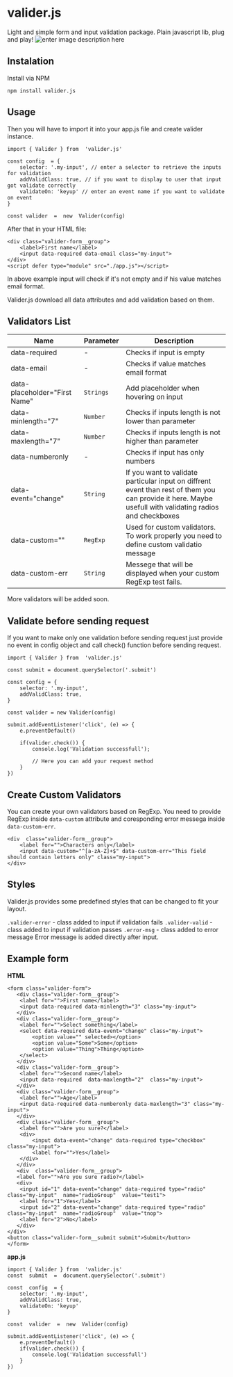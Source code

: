 # **valider.js**

Light and simple form and input validation package. Plain javascript lib, plug and play!
![enter image description here](https://i.ibb.co/pjLGBwV/sss.png)
## Instalation

Install via NPM

    npm install valider.js
## Usage
Then you will have to import it into your app.js file and create valider instance. 

    import { Valider } from  'valider.js'
    
    const config  = {
	    selector: '.my-input', // enter a selector to retrieve the inputs for validation
	    addValidClass: true, // if you want to display to user that input got validate correctly
	    validateOn: 'keyup' // enter an event name if you want to validate on event
    }

    const valider  =  new  Valider(config)
After that in your HTML file: 

    <div class="valider-form__group">
	    <label>First name</label>
	    <input data-required data-email class="my-input">
    </div>
    <script defer type="module" src="./app.js"></script>
In above example input will check if it's not empty and if his value matches email format. 

Valider.js download all data attributes and add validation based on them. 

## Validators List
|  Name| Parameter|Description|
|--|--|--|
| data-required | - |Checks if input is empty|
| data-email | - |Checks if value matches email format|
| data-placeholder="First Name" | `Strings` |Add placeholder when hovering on input|
| data-minlength="7" | `Number` |Checks if inputs length is not lower than parameter|
| data-maxlength="7" | `Number` |Checks if inputs length is not higher than parameter|
| data-numberonly | - |Checks if input has only numbers|
| data-event="change" | `String` |If you want to validate particular input on diffrent event than rest of them you can provide it here. Maybe usefull with validating radios and checkboxes|
| data-custom="" | `RegExp` |Used for custom validators. To work properly you need to define custom validatio message|
| data-custom-err | `String` | Messege that will be displayed when your custom RegExp test fails.

More validators will be added soon.


## Validate before sending request
If you want to make only one validation before sending request just provide no event in config object and call check() function before sending request.

    import { Valider } from  'valider.js'
    
    const submit = document.querySelector('.submit')
    
    const config = {
	    selector: '.my-input',
	    addValidClass: true,
    }

    const valider = new Valider(config)

    submit.addEventListener('click', (e) => {
	    e.preventDefault()
	    
	    if(valider.check()) {
		    console.log('Validation successfull');
		    
		    // Here you can add your request method
	    }
    })
## Create Custom Validators
You can create your own validators based on RegExp. You need to provide RegExp inside `data-custom` attribute and coresponding error messega inside `data-custom-err`.

    <div  class="valider-form__group">
	    <label for="">Characters only</label>
	    <input data-custom="^[a-zA-Z]+$" data-custom-err="This field should contain letters only" class="my-input">
    </div>

## Styles

Valider.js provides some predefined styles that can be changed to fit your layout.

`.valider-error` - class added to input if validation fails
`.valider-valid` - class added to input if validation passes
`.error-msg` - class added to error message
Error message is added directly after input.

## Example  form

**HTML**

    <form class="valider-form">
	   <div class="valider-form__group">
		<label for="">First name</label>
		<input data-required data-minlength="3" class="my-input">
	   </div>
	   <div class="valider-form__group">
		<label for="">Select something</label>
		<select data-required data-event="change" class="my-input">
			<option value="" selected></option>
			<option value="Some">Some</option>
			<option value="Thing">Thing</option>
		</select>
	   </div>
	   <div class="valider-form__group">
		<label for="">Second name</label>
		<input data-required  data-maxlength="2"  class="my-input">
	   </div>
	   <div class="valider-form__group">
		<label for="">Age</label>
		<input data-required data-numberonly data-maxlength="3" class="my-input">
	   </div>
	   <div class="valider-form__group">
		<label for="">Are you sure?</label>
		<div>
			<input data-event="change" data-required type="checkbox" class="my-input">
			<label for="">Yes</label>
		</div>
	   </div>
	   <div  class="valider-form__group">
  	   <label for="">Are you sure radio?</label>
	   <div>
		<input id="1" data-event="change" data-required type="radio" class="my-input"  name="radioGroup"  value="test1">
		<label for="1">Yes</label>
		<input id="2" data-event="change" data-required type="radio" class="my-input"  name="radioGroup"  value="tnop">
		<label for="2">No</label>
	   </div>
	</div>
	<button class="valider-form__submit submit">Submit</button> 
    </form>

**app.js**    


	import { Valider } from  'valider.js'
    const  submit  =  document.querySelector('.submit')
          
    const  config  = {
	    selector: '.my-input',
	    addValidClass: true,
	    validateOn: 'keyup'
    } 
    
    const  valider  =  new  Valider(config)
   
    submit.addEventListener('click', (e) => {
	    e.preventDefault()
        if(valider.check()) {
		    console.log('Validation successfull')
	    }
    })
